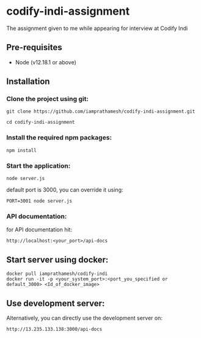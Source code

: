 # codify-indi-assignment
The assignment given to me while appearing for interview at Codify Indi

## Pre-requisites

- Node (v12.18.1 or above)

## Installation

### Clone the project using git:

```
git clone https://github.com/iamprathamesh/codify-indi-assignment.git
```

```
cd codify-indi-assignment
```

### Install the required npm packages:

```
npm install
```

### Start the application:

```
node server.js
```

default port is 3000, you can override it using:

```
PORT=3001 node server.js
```

### API documentation:

for API documentation hit:

```
http://localhost:<your_port>/api-docs
```


## Start server using docker:

```
docker pull iamprathamesh/codify-indi
docker run -it -p <your_system_port>:<port_you_specified or default_3000> <Id_of_docker_image>
```


## Use development server:

Alternatively, you can directly use the development server on:

```
http://13.235.133.138:3000/api-docs
```
